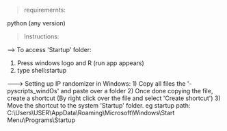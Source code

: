 > requiremernts:

python (any version)

> Instructions:

--> To access 'Startup' folder:
  
  1) Press windows logo and R (run app appears)
  2) type shell:startup 

---> Setting up IP randomizer in Windows:
    1) Copy all files the '-pyscripts_windOs' and paste over a folder
    2) Once done copying the file, create a shortcut (By right click over the file and select 'Create shortcut')
    3) Move the shortcut to the system 'Startup' folder.
    eg startup path:  C:\Users\USER\AppData\Roaming\Microsoft\Windows\Start Menu\Programs\Startup

